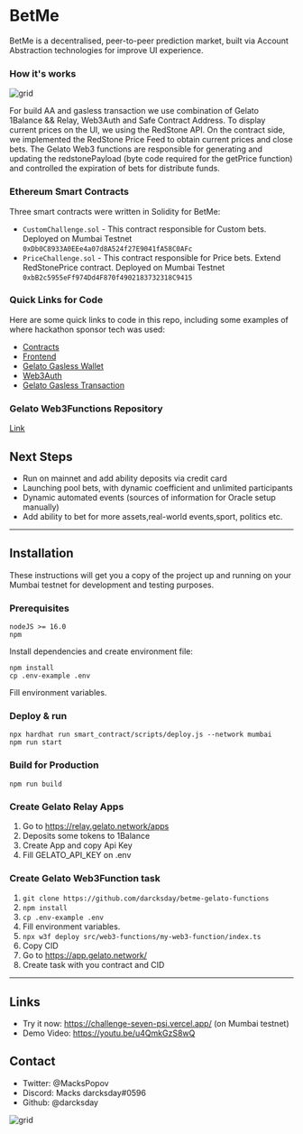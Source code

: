 # BetMe

BetMe is a decentralised, peer-to-peer prediction market, built via Account Abstraction technologies for improve UI experience.

### How it's works

![grid](https://challenge-darcksday.vercel.app/tech.d18822a9.png)

For build AA and gasless transaction we use combination of Gelato 1Balance && Relay, Web3Auth and Safe Contract Address. To display current
prices on
the UI, we using the RedStone API. On the contract side, we implemented the RedStone Price Feed to obtain current prices and close bets. The
Gelato Web3 functions are responsible for generating and updating the redstonePayload (byte code required for the getPrice function) and
controlled the expiration of bets for distribute funds.

### Ethereum Smart Contracts

Three smart contracts were written in Solidity for BetMe:

- `CustomChallenge.sol` - This contract responsible for Custom bets. Deployed on Mumbai Testnet `0xDb0C8933A0EEe4a07d8A524f27E9041fA58C0AFc`
- `PriceChallenge.sol` - This contract responsible for Price bets. Extend RedStonePrice contract. Deployed on Mumbai
  Testnet `0xbB2c5955eFf974Dd4F870f4902183732318C9415`

### Quick Links for Code

Here are some quick links to code in this repo, including some examples of where hackathon sponsor tech was used:

- [Contracts](smart_contract/)
- [Frontend](src/)
- [Gelato Gasless Wallet](src/context/Web3Context.js#L52)
- [Web3Auth](src/context/Web3Context.js#L70)
- [Gelato Gasless Transaction](src/context/GelatoTxContext.js)

### Gelato Web3Functions Repository

[Link](https://github.com/darcksday/betme-gelato-functions)

## Next Steps

- Run on mainnet and add ability deposits via credit card
- Launching pool bets, with dynamic coefficient and unlimited participants
- Dynamic automated events (sources of information for Oracle setup manually)
- Add ability to bet for more assets,real-world events,sport, politics etc.

---

## Installation

These instructions will get you a copy of the project up and running on your Mumbai testnet for development and testing purposes.

### Prerequisites

```
nodeJS >= 16.0
npm
```

Install dependencies and create environment file:

```
npm install
cp .env-example .env
```

Fill environment variables.

### Deploy & run

```
npx hardhat run smart_contract/scripts/deploy.js --network mumbai
npm run start
```

### Build for Production

```
npm run build
```

### Create Gelato Relay Apps

1. Go to https://relay.gelato.network/apps
2. Deposits some tokens to 1Balance
3. Create App and copy Api Key
4. Fill GELATO_API_KEY on .env

### Create Gelato Web3Function task

1. `git clone https://github.com/darcksday/betme-gelato-functions`
2. `npm install`
3. `cp .env-example .env`
4. Fill environment variables.
5. `npx w3f deploy src/web3-functions/my-web3-function/index.ts`
6. Copy CID
7. Go to https://app.gelato.network/
8. Create task with you contract and CID

---

## Links

- Try it now: https://challenge-seven-psi.vercel.app/  (on Mumbai testnet)
- Demo Video: https://youtu.be/u4QmkGzS8wQ

## Contact

- Twitter: @MacksPopov
- Discord: Macks darcksday#0596
- Github: @darcksday

![grid](https://challenge-seven-psi.vercel.app/logo2.dbbde0f4.png)